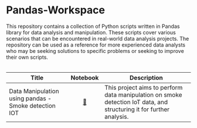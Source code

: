 # Pandas-Workspace
This repository contains a collection of Python scripts written in Pandas library for data analysis and manipulation. These scripts cover various scenarios that can be encountered in real-world data analysis projects.
The repository can be used as a reference for more experienced data analysts who may be seeking solutions to specific problems or seeking to improve their own scripts.
<br><br>

|Title | Notebook | Description
|--|:--:|--|
| Data Manipulation using pandas - Smoke detection IOT |[🔗]([https://github.com/deepak4u/Web-Scraping/blob/main/Notebooks/IMDB%20Search%20and%20crawl%20metadata.ipynb](https://github.com/deepak4u/Pandas-Workspace/blob/main/Notebooks/Smoke%20detection%20IOT%20-%20Data%20Manipulation%20using%20pandas.ipynb)) | This project aims to perform data manipulation on smoke detection IoT data, and structuring it for further analysis.
